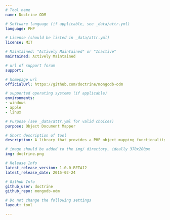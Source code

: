 ```yaml
---
# Tool name
name: Doctrine ODM

# Software language (if applicable, see _data/attr.yml)
language: PHP

# License (should be listed in _data/attr.yml)
license: MIT

# Maintained: "Actively Maintained" or "Inactive"
maintained: Actively Maintained

# url of support forum
support: 

# homepage url
officialUrl: https://github.com/doctrine/mongodb-odm

# supported operating systems (if applicable)
environments:
- windows
- apple
- linux

# Purpose (see _data/attr.yml for valid choices)
purpose: Object Document Mapper

# Short description of tool
description: A library that provides a PHP object mapping functionality for MongoDB.

# image should be added to the img/ directory, ideally 370x200px
img: doctrine.png

# Release Info
latest_release_version: 1.0.0-BETA12
latest_release_date: 2015-02-24

# Github Info
github_user: doctrine
github_repo: mongodb-odm

# Do not change the following settings
layout: tool

---
```

